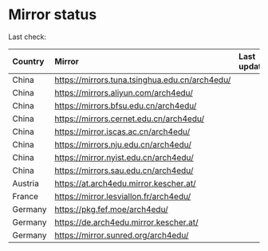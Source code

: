 <script src="./time.js"></script>
# Mirror status
Last check: <script type="text/javascript">localize(1742495542.157612);</script>

|Country|Mirror|Last update|
|:------|:-----|:----------|
|China|https://mirrors.tuna.tsinghua.edu.cn/arch4edu/|<script type="text/javascript">localize(1742453021);</script>|
|China|https://mirrors.aliyun.com/arch4edu/|<script type="text/javascript">localize(1742453021);</script>|
|China|https://mirrors.bfsu.edu.cn/arch4edu/|<script type="text/javascript">localize(1742453021);</script>|
|China|https://mirrors.cernet.edu.cn/arch4edu/|<script type="text/javascript">localize(1742453021);</script>|
|China|https://mirror.iscas.ac.cn/arch4edu/|<script type="text/javascript">localize(1742453021);</script>|
|China|https://mirrors.nju.edu.cn/arch4edu/|<script type="text/javascript">localize(1742366843);</script>|
|China|https://mirror.nyist.edu.cn/arch4edu/|<script type="text/javascript">localize(1742453021);</script>|
|China|https://mirrors.sau.edu.cn/arch4edu/|<script type="text/javascript">localize(1731653531);</script>|
|Austria|https://at.arch4edu.mirror.kescher.at/|<script type="text/javascript">localize(1742453021);</script>|
|France|https://mirror.lesviallon.fr/arch4edu/|<script type="text/javascript">localize(1742453021);</script>|
|Germany|https://pkg.fef.moe/arch4edu/|<script type="text/javascript">localize(1742453021);</script>|
|Germany|https://de.arch4edu.mirror.kescher.at/|<script type="text/javascript">localize(1742453021);</script>|
|Germany|https://mirror.sunred.org/arch4edu/|<script type="text/javascript">localize(1742453021);</script>|

<script src="./tablefilter/tablefilter.js"></script>
<script src="./table.js"></script>